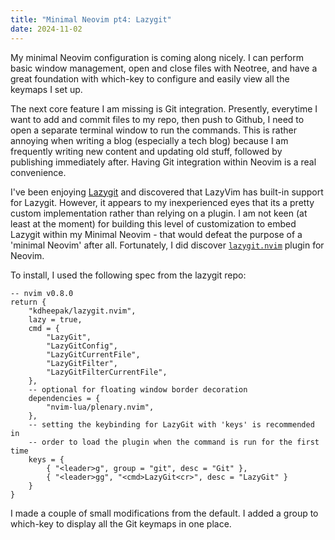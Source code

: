 ```yaml
---
title: "Minimal Neovim pt4: Lazygit"
date: 2024-11-02
---
```


My minimal Neovim configuration is coming along nicely. I can perform basic window management, open and close files with Neotree, and have a great foundation with which-key to configure and easily view all the keymaps I set up.

The next core feature I am missing is Git integration. Presently, everytime I want to add and commit files to my repo, then push to Github, I need to open a separate terminal window to run the commands. This is rather annoying when writing a blog (especially a tech blog) because I am frequently writing new content and updating old stuff, followed by publishing immediately after. Having Git integration within Neovim is a real convenience.

I've been enjoying [Lazygit]() and discovered that LazyVim has built-in support for Lazygit. However, it appears to my inexperienced eyes that its a pretty custom implementation rather than relying on a plugin. I am not keen (at least at the moment) for building this level of customization to embed Lazygit within my Minimal Neovim - that would defeat the purpose of a 'minimal Neovim' after all. Fortunately, I did discover [`lazygit.nvim`](https://github.com/kdheepak/lazygit.nvim) plugin for Neovim.

To install, I used the following spec from the lazygit repo:

```
-- nvim v0.8.0
return {
    "kdheepak/lazygit.nvim",
    lazy = true,
    cmd = {
        "LazyGit",
        "LazyGitConfig",
        "LazyGitCurrentFile",
        "LazyGitFilter",
        "LazyGitFilterCurrentFile",
    },
    -- optional for floating window border decoration
    dependencies = {
        "nvim-lua/plenary.nvim",
    },
    -- setting the keybinding for LazyGit with 'keys' is recommended in
    -- order to load the plugin when the command is run for the first time
    keys = {
        { "<leader>g", group = "git", desc = "Git" },
        { "<leader>gg", "<cmd>LazyGit<cr>", desc = "LazyGit" }
    }
}
```

I made a couple of small modifications from the default. I added a group to which-key to display all the Git keymaps in one place.
